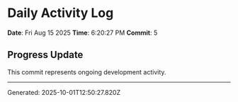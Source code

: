 # Daily Activity Log

**Date**: Fri Aug 15 2025
**Time**: 6:20:27 PM
**Commit**: 5

## Progress Update

This commit represents ongoing development activity.

---
Generated: 2025-10-01T12:50:27.820Z
